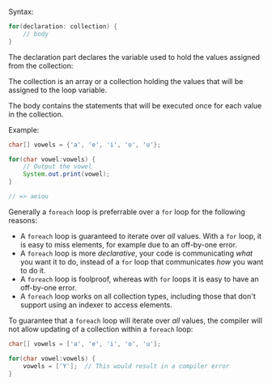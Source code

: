Syntax:
`````java
for(declaration: collection) {
    // body
}
`````

The declaration part declares the variable used to hold the values assigned from the collection:

The collection is an array or a collection holding the values that will be assigned to the loop variable.

The body contains the statements that will be executed once for each value in the collection.

Example:

```java
char[] vowels = {'a', 'e', 'i', 'o', 'u'};

for(char vowel:vowels) {
    // Output the vowel
    System.out.print(vowel);
}

// => aeiou
```

Generally a `foreach` loop is preferrable over a `for` loop for the following reasons:

- A `foreach` loop is guaranteed to iterate over _all_ values. With a `for` loop, it is easy to miss elements, for example due to an off-by-one error.
- A `foreach` loop is more _declarative_, your code is communicating _what_ you want it to do, instead of a `for` loop that communicates _how_ you want to do it.
- A `foreach` loop is foolproof, whereas with `for` loops it is easy to have an off-by-one error.
- A `foreach` loop works on all collection types, including those that don't support using an indexer to access elements.

To guarantee that a `foreach` loop will iterate over _all_ values, the compiler will not allow updating of a collection within a `foreach` loop:

```java
char[] vowels = ['a', 'e', 'i', 'o', 'u'];

for(char vowel:vowels) {
    vowels = ['Y'];  // This would result in a compiler error
}
```
